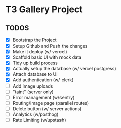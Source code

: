 # T3 Gallery Project

## TODOS

- [x] Bootstrap the Project
- [x] Setup Github and Push the changes
- [x] Make it deploy (w/ vercel)
- [x] Scaffold basic UI with mock data
- [x] Tidy up build process
- [x] Actually setup the database (w/ vercel postgress)
- [x] Attach database to UI
- [x] Add authentication (w/ clerk)
- [ ] Add Image uploads
- [ ] "taint" (server only)
- [ ] Error management (w/sentry)
- [ ] Routing/Image page (parallel routes)
- [ ] Delete button (w/ server actions)
- [ ] Analytics (w/posthog)
- [ ] Rate Limiting (w/upstash)
